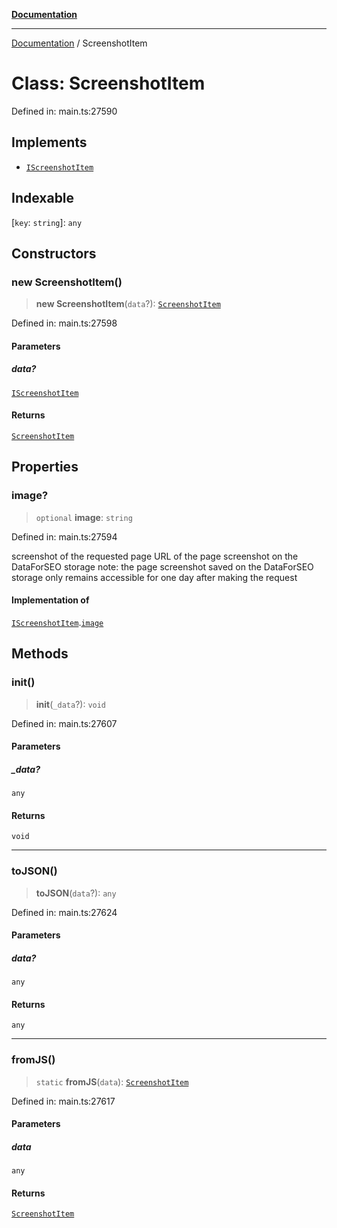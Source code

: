 [**Documentation**](../README.md)

***

[Documentation](../README.md) / ScreenshotItem

# Class: ScreenshotItem

Defined in: main.ts:27590

## Implements

- [`IScreenshotItem`](../interfaces/IScreenshotItem.md)

## Indexable

\[`key`: `string`\]: `any`

## Constructors

### new ScreenshotItem()

> **new ScreenshotItem**(`data`?): [`ScreenshotItem`](ScreenshotItem.md)

Defined in: main.ts:27598

#### Parameters

##### data?

[`IScreenshotItem`](../interfaces/IScreenshotItem.md)

#### Returns

[`ScreenshotItem`](ScreenshotItem.md)

## Properties

### image?

> `optional` **image**: `string`

Defined in: main.ts:27594

screenshot of the requested page
URL of the page screenshot on the DataForSEO storage
note: the page screenshot saved on the DataForSEO storage only remains accessible for one day after making the request

#### Implementation of

[`IScreenshotItem`](../interfaces/IScreenshotItem.md).[`image`](../interfaces/IScreenshotItem.md#image)

## Methods

### init()

> **init**(`_data`?): `void`

Defined in: main.ts:27607

#### Parameters

##### \_data?

`any`

#### Returns

`void`

***

### toJSON()

> **toJSON**(`data`?): `any`

Defined in: main.ts:27624

#### Parameters

##### data?

`any`

#### Returns

`any`

***

### fromJS()

> `static` **fromJS**(`data`): [`ScreenshotItem`](ScreenshotItem.md)

Defined in: main.ts:27617

#### Parameters

##### data

`any`

#### Returns

[`ScreenshotItem`](ScreenshotItem.md)
